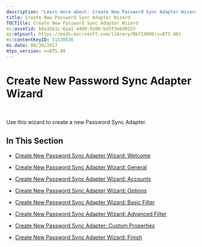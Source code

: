 ```yaml
---
description: "Learn more about: Create New Password Sync Adapter Wizard"
title: Create New Password Sync Adapter Wizard
TOCTitle: Create New Password Sync Adapter Wizard
ms:assetid: b0a3261c-6aa1-4489-9106-bd3f3e6d0253
ms:mtpsurl: https://msdn.microsoft.com/library/Bb728006(v=BTS.80)
ms:contentKeyID: 51530536
ms.date: 08/30/2017
mtps_version: v=BTS.80
---
```


# Create New Password Sync Adapter Wizard

 

Use this wizard to create a new Password Sync Adapter.

## In This Section

  - [Create New Password Sync Adapter Wizard: Welcome](create-new-password-sync-adapter-wizard-welcome.md)

  - [Create New Password Sync Adapter Wizard: General](create-new-password-sync-adapter-wizard-general.md)

  - [Create New Password Sync Adapter Wizard: Accounts](create-new-password-sync-adapter-wizard-accounts.md)

  - [Create New Password Sync Adapter Wizard: Options](create-new-password-sync-adapter-wizard-options.md)

  - [Create New Password Sync Adapter Wizard: Basic Filter](create-new-password-sync-adapter-wizard-basic-filter.md)

  - [Create New Password Sync Adapter Wizard: Advanced Filter](create-new-password-sync-adapter-wizard-advanced-filter.md)

  - [Create New Password Sync Adapter: Custom Properties](create-new-password-sync-adapter-custom-properties.md)

  - [Create New Password Sync Adapter Wizard: Finish](create-new-password-sync-adapter-wizard-finish.md)

